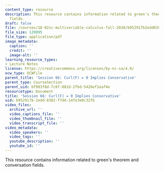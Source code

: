```yaml
---
content_type: resource
description: This resource contains information related to green's theorem and conversation
  fields.
draft: false
file: /courses/18-02sc-multivariable-calculus-fall-2010/b952917b2edd0382f7dd14fe3e0c32fb_MIT18_02SC_notes_31.pdf
file_size: 120095
file_type: application/pdf
image_metadata:
  caption: ''
  credit: ''
  image-alt: ''
learning_resource_types:
- Lecture Notes
license: https://creativecommons.org/licenses/by-nc-sa/4.0/
ocw_type: OCWFile
parent_title: 'Session 66: Curl(F) = 0 Implies Conservative'
parent_type: CourseSection
parent_uid: bf983f8d-7c6f-881d-2fbd-5426ef1eaf4e
resourcetype: Document
title: 'Session 66: Curl(F) = 0 Implies Conservative'
uid: b952917b-2edd-0382-f7dd-14fe3e0c32fb
video_files:
  archive_url: ''
  video_captions_file: ''
  video_thumbnail_file: ''
  video_transcript_file: ''
video_metadata:
  video_speakers: ''
  video_tags: ''
  youtube_description: ''
  youtube_id: ''
---
```

This resource contains information related to green's theorem and conversation fields.